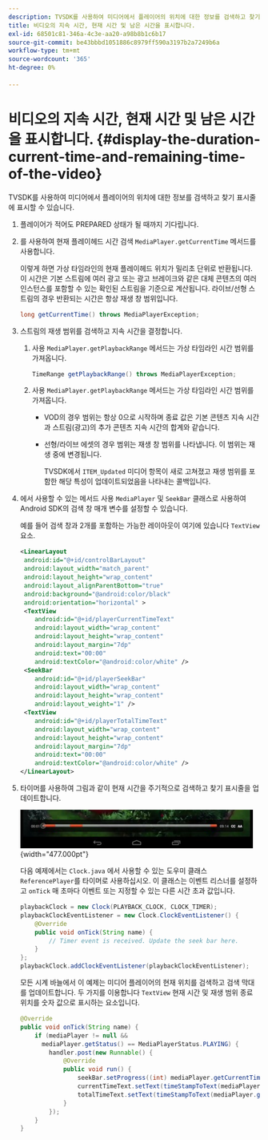 ```yaml
---
description: TVSDK를 사용하여 미디어에서 플레이어의 위치에 대한 정보를 검색하고 찾기 표시줄에 표시할 수 있습니다.
title: 비디오의 지속 시간, 현재 시간 및 남은 시간을 표시합니다.
exl-id: 68501c81-346a-4c3e-aa20-a98b8b1c6b17
source-git-commit: be43bbbd1051886c8979ff590a3197b2a7249b6a
workflow-type: tm+mt
source-wordcount: '365'
ht-degree: 0%

---
```


# 비디오의 지속 시간, 현재 시간 및 남은 시간을 표시합니다. {#display-the-duration-current-time-and-remaining-time-of-the-video}

TVSDK를 사용하여 미디어에서 플레이어의 위치에 대한 정보를 검색하고 찾기 표시줄에 표시할 수 있습니다.

1. 플레이어가 적어도 PREPARED 상태가 될 때까지 기다립니다.
1. 를 사용하여 현재 플레이헤드 시간 검색 `MediaPlayer.getCurrentTime` 메서드를 사용합니다.

   이렇게 하면 가상 타임라인의 현재 플레이헤드 위치가 밀리초 단위로 반환됩니다. 이 시간은 기본 스트림에 여러 광고 또는 광고 브레이크와 같은 대체 콘텐츠의 여러 인스턴스를 포함할 수 있는 확인된 스트림을 기준으로 계산됩니다. 라이브/선형 스트림의 경우 반환되는 시간은 항상 재생 창 범위입니다.

   ```java
   long getCurrentTime() throws MediaPlayerException;
   ```

1. 스트림의 재생 범위를 검색하고 지속 시간을 결정합니다.
   1. 사용 `MediaPlayer.getPlaybackRange` 메서드는 가상 타임라인 시간 범위를 가져옵니다.

      ```java
      TimeRange getPlaybackRange() throws MediaPlayerException;
      ```

   1. 사용 `MediaPlayer.getPlaybackRange` 메서드는 가상 타임라인 시간 범위를 가져옵니다.

      * VOD의 경우 범위는 항상 0으로 시작하며 종료 값은 기본 콘텐츠 지속 시간과 스트림(광고)의 추가 콘텐츠 지속 시간의 합계와 같습니다.
      * 선형/라이브 에셋의 경우 범위는 재생 창 범위를 나타냅니다. 이 범위는 재생 중에 변경됩니다.

         TVSDK에서 `ITEM_Updated` 미디어 항목이 새로 고쳐졌고 재생 범위를 포함한 해당 특성이 업데이트되었음을 나타내는 콜백입니다.

1. 에서 사용할 수 있는 메서드 사용 `MediaPlayer` 및 `SeekBar` 클래스로 사용하여 Android SDK의 검색 창 매개 변수를 설정할 수 있습니다.

   예를 들어 검색 창과 2개를 포함하는 가능한 레이아웃이 여기에 있습니다 `TextView` 요소.

   ```xml
   <LinearLayout 
    android:id="@+id/controlBarLayout" 
    android:layout_width="match_parent" 
    android:layout_height="wrap_content" 
    android:layout_alignParentBottom="true" 
    android:background="@android:color/black" 
    android:orientation="horizontal" > 
    <TextView 
       android:id="@+id/playerCurrentTimeText" 
       android:layout_width="wrap_content" 
       android:layout_height="wrap_content" 
       android:layout_margin="7dp" 
       android:text="00:00" 
       android:textColor="@android:color/white" /> 
    <SeekBar 
       android:id="@+id/playerSeekBar" 
       android:layout_width="wrap_content" 
       android:layout_height="wrap_content" 
       android:layout_weight="1" /> 
    <TextView 
       android:id="@+id/playerTotalTimeText" 
       android:layout_width="wrap_content" 
       android:layout_height="wrap_content" 
       android:layout_margin="7dp" 
       android:text="00:00" 
       android:textColor="@android:color/white" /> 
   </LinearLayout>
   ```

1. 타이머를 사용하여 그림과 같이 현재 시간을 주기적으로 검색하고 찾기 표시줄을 업데이트합니다.

   <!--<a id="fig_689CEDDD02094C0C8E91C5195F8EAD3F"></a>-->

   ![](assets/seek-bar.jpg){width="477.000pt"}

   다음 예제에서는 `Clock.java` 에서 사용할 수 있는 도우미 클래스 `ReferencePlayer`를 타이머로 사용하십시오. 이 클래스는 이벤트 리스너를 설정하고 `onTick` 매 초마다 이벤트 또는 지정할 수 있는 다른 시간 초과 값입니다.

   ```java
   playbackClock = new Clock(PLAYBACK_CLOCK, CLOCK_TIMER); 
   playbackClockEventListener = new Clock.ClockEventListener() { 
       @Override 
       public void onTick(String name) { 
           // Timer event is received. Update the seek bar here. 
       } 
   }; 
   playbackClock.addClockEventListener(playbackClockEventListener);
   ```

   모든 시계 바늘에서 이 예제는 미디어 플레이어의 현재 위치를 검색하고 검색 막대를 업데이트합니다. 두 가지를 이용합니다 `TextView` 현재 시간 및 재생 범위 종료 위치를 숫자 값으로 표시하는 요소입니다.

   ```java
   @Override 
   public void onTick(String name) { 
       if (mediaPlayer != null &&  
         mediaPlayer.getStatus() == MediaPlayerStatus.PLAYING) { 
           handler.post(new Runnable() { 
               @Override 
               public void run() { 
                   seekBar.setProgress((int) mediaPlayer.getCurrentTime()); 
                   currentTimeText.setText(timeStampToText(mediaPlayer.getCurrentTime())); 
                   totalTimeText.setText(timeStampToText(mediaPlayer.getPlaybackRange().getEnd())); 
               } 
           }); 
       } 
   } 
   ```
